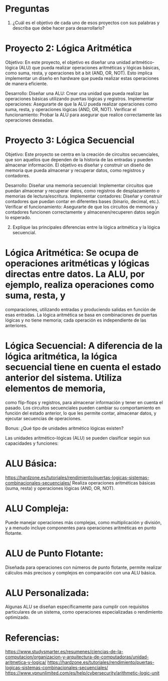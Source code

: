 # Preguntas
1. ¿Cuál es el objetivo de cada uno de esos proyectos con sus palabras y describa que debe hacer para desarrollarlo?

# Proyecto 2: Lógica Aritmética
Objetivo: En este proyecto, el objetivo es diseñar una unidad aritmético-lógica (ALU) que pueda realizar operaciones aritméticas y 
lógicas básicas, como suma, resta, y operaciones bit a bit (AND, OR, NOT). Esto implica implementar un diseño en hardware que pueda realizar estas operaciones de manera eficiente.

Desarrollo: 
Diseñar una ALU: Crear una unidad que pueda realizar las operaciones básicas utilizando puertas lógicas y registros.
Implementar operaciones: Asegurarte de que la ALU pueda realizar operaciones como suma, resta, y operaciones lógicas (AND, OR, NOT).
Verificar el funcionamiento: Probar la ALU para asegurar que realice correctamente las operaciones deseadas.

# Proyecto 3: Lógica Secuencial
Objetivo: Este proyecto se centra en la creación de circuitos secuenciales, que son aquellos que dependen de la historia de las entradas y 
pueden almacenar información. El objetivo es diseñar y construir un diseño de memoria que pueda almacenar y recuperar datos, como registros y contadores.

Desarrollo:
Diseñar una memoria secuencial: Implementar circuitos que puedan almacenar y recuperar datos, como registros de desplazamiento o memorias de lectura/escritura.
Implementar contadores: Diseñar y construir contadores que puedan contar en diferentes bases (binario, decimal, etc.).
Verificar el funcionamiento: Asegurarte de que los circuitos de memoria y contadores funcionen correctamente y almacenen/recuperen datos según lo esperado.

2. Explique las principales diferencias entre la lógica aritmética y la lógica secuencial.

# Lógica Aritmética: Se ocupa de operaciones aritméticas y lógicas directas entre datos. La ALU, por ejemplo, realiza operaciones como suma, resta, y 
comparaciones, utilizando entradas y produciendo salidas en función de esas entradas. La lógica aritmética se basa en combinaciones de puertas lógicas 
y no tiene memoria; cada operación es independiente de las anteriores.

# Lógica Secuencial: A diferencia de la lógica aritmética, la lógica secuencial tiene en cuenta el estado anterior del sistema. Utiliza elementos de memoria, 
como flip-flops y registros, para almacenar información y tener en cuenta el pasado. Los circuitos secuenciales pueden cambiar su comportamiento 
en función del estado anterior, lo que les permite contar, almacenar datos, y ejecutar secuencias de operaciones.

Bonus: ¿Qué tipo de unidades aritmético lógicas existen?

Las unidades aritmético-lógicas (ALU) se pueden clasificar según sus capacidades y funciones:

# ALU Básica:
https://hardzone.es/tutoriales/rendimiento/puertas-logicas-sistemas-combinacionales-secuenciales/
Realiza operaciones aritméticas básicas (suma, resta) y operaciones lógicas (AND, OR, NOT).

# ALU Compleja: 
Puede manejar operaciones más complejas, como multiplicación y división, y a menudo incluye componentes para operaciones 
aritméticas en punto flotante.

# ALU de Punto Flotante: 
Diseñada para operaciones con números de punto flotante, permite realizar cálculos más precisos y complejos en comparación 
con una ALU básica.

# ALU Personalizada: 
Algunas ALU se diseñan específicamente para cumplir con requisitos particulares de un sistema, como operaciones especializadas 
o rendimiento optimizado.

# Referencias:
https://www.studysmarter.es/resumenes/ciencias-de-la-computacion/organizacion-y-arquitectura-de-computadoras/unidad-aritmetica-y-logica/
https://hardzone.es/tutoriales/rendimiento/puertas-logicas-sistemas-combinacionales-secuenciales/
https://www.vpnunlimited.com/es/help/cybersecurity/arithmetic-logic-unit
